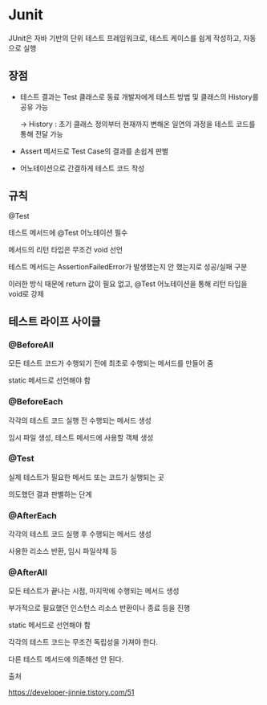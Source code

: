 # Junit

JUnit은 자바 기반의 단위 테스트 프레임워크로, 테스트 케이스를 쉽게 작성하고, 자동으로 실행

## 장점

- 테스트 결과는 Test 클래스로 동료 개발자에게 테스트 방법 및 클래스의 History를 공유 가능
    
    → History : 초기 클래스 정의부터 현재까지 변해온 일연의 과정을 테스트 코드를 통해 전달 가능
    
- Assert 메서드로 Test Case의 결과를 손쉽게 판별
- 어노테이션으로 간결하게 테스트 코드 작성

## 규칙

@Test

테스트 메서드에 @Test 어노테이션 필수

메서드의 리턴 타입은 무조건 void 선언

테스트 메서드는 AssertionFailedError가 발생했는지 안 했는지로 성공/실패 구분

이러한 방식 때문에 return 값이 필요 없고, @Test 어노테이션을 통해 리턴 타입을 void로 강제

## 테스트 라이프 사이클

### @BeforeAll

모든 테스트 코드가 수행되기 전에 최초로 수행되는 메서드를 만들어 줌

static 메서드로 선언해야 함

### @BeforeEach

각각의 테스트 코드 실행 전 수행되는 메서드 생성

임시 파일 생성, 테스트 메서드에 사용할 객체 생성

### @Test

실제 테스트가 필요한 메서드 또는 코드가 실행되는 곳

의도했던 결과 판별하는 단계

### @AfterEach

각각의 테스트 코드 실행 후 수행되는 메서드 생성

사용한 리소스 반환, 임시 파일삭제 등

### @AfterAll

모든 테스트가 끝나는 시점, 마지막에 수행되는 메서드 생성

부가적으로 필요했던 인스턴스 리소스 반환이나 종료 등을 진행

static 메서드로 선언해야 함

각각의 테스트 코드는 무조건 독립성을 가져야 한다.

다른 테스트 메서드에 의존해선 안 된다.

출처

https://developer-jinnie.tistory.com/51